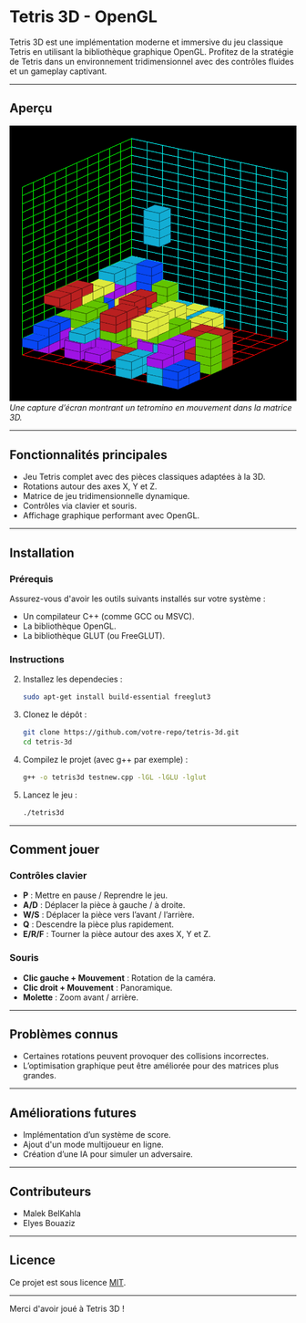 # Tetris 3D - OpenGL

Tetris 3D est une implémentation moderne et immersive du jeu classique Tetris en utilisant la bibliothèque graphique OpenGL. Profitez de la stratégie de Tetris dans un environnement tridimensionnel avec des contrôles fluides et un gameplay captivant.

---

## Aperçu
![Capture d'écran du gameplay](docs/Gameplay.png)  
*Une capture d’écran montrant un tetromino en mouvement dans la matrice 3D.*

---

## Fonctionnalités principales
- Jeu Tetris complet avec des pièces classiques adaptées à la 3D.
- Rotations autour des axes X, Y et Z.
- Matrice de jeu tridimensionnelle dynamique.
- Contrôles via clavier et souris.
- Affichage graphique performant avec OpenGL.

---

## Installation

### **Prérequis**
Assurez-vous d'avoir les outils suivants installés sur votre système :
- Un compilateur C++ (comme GCC ou MSVC).
- La bibliothèque OpenGL.
- La bibliothèque GLUT (ou FreeGLUT).

### **Instructions**
2. Installez les dependecies :
   ```bash
   sudo apt-get install build-essential freeglut3 
   ```

2. Clonez le dépôt :
   ```bash
   git clone https://github.com/votre-repo/tetris-3d.git
   cd tetris-3d
   ```
3. Compilez le projet (avec g++ par exemple) :
   ```bash
   g++ -o tetris3d testnew.cpp -lGL -lGLU -lglut
   ```
4. Lancez le jeu :
   ```bash
   ./tetris3d
   ```

---

## Comment jouer

### **Contrôles clavier**
- **P** : Mettre en pause / Reprendre le jeu.
- **A/D** : Déplacer la pièce à gauche / à droite.
- **W/S** : Déplacer la pièce vers l’avant / l’arrière.
- **Q** : Descendre la pièce plus rapidement.
- **E/R/F** : Tourner la pièce autour des axes X, Y et Z.

### **Souris**
- **Clic gauche + Mouvement** : Rotation de la caméra.
- **Clic droit + Mouvement** : Panoramique.
- **Molette** : Zoom avant / arrière.

---

## Problèmes connus
- Certaines rotations peuvent provoquer des collisions incorrectes.
- L’optimisation graphique peut être améliorée pour des matrices plus grandes.

---

## Améliorations futures
- Implémentation d’un système de score.
- Ajout d'un mode multijoueur en ligne.
- Création d’une IA pour simuler un adversaire.

---

## Contributeurs
- Malek BelKahla
- Elyes Bouaziz

---

## Licence
Ce projet est sous licence [MIT](LICENSE).

---

Merci d'avoir joué à Tetris 3D !

